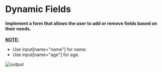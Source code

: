# Dynamic Fields

#### Implement a form that allows the user to add or remove fields based on their needs.

<ins>**NOTE:**</ins>

- Use input[name="name"] for name.
- Use input[name="age"] for age.

![output](https://storage.googleapis.com/acciojob-open-file-collections/add-multiple_AdobeExpress.gif)
